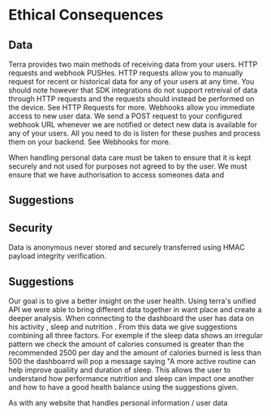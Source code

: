 # Ethical Consequences

## Data

Terra provides two main methods of receiving data from your users. HTTP requests and webhook PUSHes.
HTTP requests allow you to manually request for recent or historical data for any of your users at any time. You should note however that SDK integrations do not support retreival of data through HTTP requests and the requests should instead be performed on the device. See HTTP Requests for more.
Webhooks allow you immediate access to new user data. We send a POST request to your configured webhook URL whenever we are notified or detect new data is available for any of your users. All you need to do is listen for these pushes and process them on your backend. See Webhooks for more.


When handling personal data care must be taken to ensure that it is kept securely and not used for purposes not agreed to by the user.
We must ensure that we have authorisation to access someones data and 


## Suggestions



## Security
Data is anonymous never stored and securely transferred using HMAC payload integrity verification.

## Suggestions
Our goal is to give a better insight on the user health. Using terra's unified API we were able to bring different data together in want place and create a deeper analysis.
When connecting to the dashboard the user has data on his activity , sleep and nutrition . From this data we give suggestions combining all three factors.
 For exemple if the sleep data shows an irregular pattern we check the amount of calories consumed is greater than the recommended 2500 per day and the amount of calories burned is less than 500 the dashboarrd will pop a message saying "A more active routine can help improve qualiity and duration of sleep. 
 This allows the user to understand how performance nutrition and sleep can impact one another and how to have a good health balance using the suggestions given.

As with any website that handles personal information / user data 